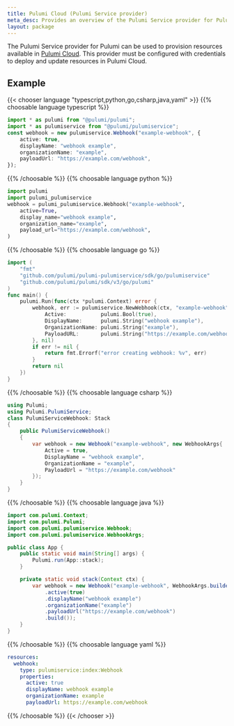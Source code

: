 ```yaml
---
title: Pulumi Cloud (Pulumi Service provider)
meta_desc: Provides an overview of the Pulumi Service provider for Pulumi.
layout: package
---
```


The Pulumi Service provider for Pulumi can be used to provision resources available in [Pulumi Cloud](https://app.pulumi.com/).
This provider must be configured with credentials to deploy and update resources in Pulumi Cloud.

## Example

{{< chooser language "typescript,python,go,csharp,java,yaml" >}}
{{% choosable language typescript %}}

```typescript
import * as pulumi from "@pulumi/pulumi";
import * as pulumiservice from "@pulumi/pulumiservice";
const webhook = new pulumiservice.Webhook("example-webhook", {
    active: true,
    displayName: "webhook example",
    organizationName: "example",
    payloadUrl: "https://example.com/webhook",
});
```

{{% /choosable %}}
{{% choosable language python %}}

```python
import pulumi
import pulumi_pulumiservice
webhook = pulumi_pulumiservice.Webhook("example-webhook",
    active=True,
    display_name="webhook example",
    organization_name="example",
    payload_url="https://example.com/webhook",
)
```

{{% /choosable %}}
{{% choosable language go %}}

```go
import (
	"fmt"
	"github.com/pulumi/pulumi-pulumiservice/sdk/go/pulumiservice"
	"github.com/pulumi/pulumi/sdk/v3/go/pulumi"
)
func main() {
	pulumi.Run(func(ctx *pulumi.Context) error {
		webhook, err := pulumiservice.NewWebhook(ctx, "example-webhook", &pulumiservice.WebhookArgs{
			Active:           pulumi.Bool(true),
			DisplayName:      pulumi.String("webhook example"),
			OrganizationName: pulumi.String("example"),
			PayloadURL:       pulumi.String("https://example.com/webhook"),
		}, nil)
		if err != nil {
			return fmt.Errorf("error creating webhook: %v", err)
		}
		return nil
	})
}
```

{{% /choosable %}}
{{% choosable language csharp %}}

```csharp
using Pulumi;
using Pulumi.PulumiService;
class PulumiServiceWebhook: Stack
{
    public PulumiServiceWebhook()
    {
        var webhook = new Webhook("example-webhook", new WebhookArgs{
            Active = true,
            DisplayName = "webhook example",
            OrganizationName = "example",
            PayloadUrl = "https://example.com/webhook"
        });
    }
}
```

{{% /choosable %}}
{{% choosable language java %}}

```java
import com.pulumi.Context;
import com.pulumi.Pulumi;
import com.pulumi.pulumiservice.Webhook;
import com.pulumi.pulumiservice.WebhookArgs;

public class App {
    public static void main(String[] args) {
        Pulumi.run(App::stack);
    }

    private static void stack(Context ctx) {
        var webhook = new Webhook("example-webhook", WebhookArgs.builder()
            .active(true)
            .displayName("webhook example")
            .organizationName("example")
            .payloadUrl("https://example.com/webhook")
            .build());
    }
}
```

{{% /choosable %}}
{{% choosable language yaml %}}

```yaml
resources:
  webhook:
    type: pulumiservice:index:Webhook
    properties:
      active: true
      displayName: webhook example
      organizationName: example
      payloadUrl: https://example.com/webhook
```

{{% /choosable %}}
{{< /chooser >}}
